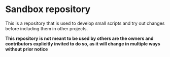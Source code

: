 # Sandbox repository

This is a repository that is used to develop small scripts and try out changes before including them in other projects.

**This repository is not meant to be used by others are the owners and contributors explicitly invited to do so, as it will change in multiple ways without prior notice**
